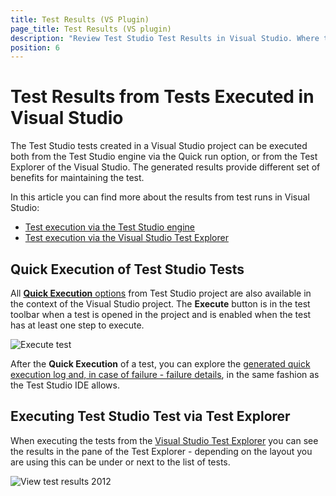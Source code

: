 ```yaml
---
title: Test Results (VS Plugin)
page_title: Test Results (VS plugin)
description: "Review Test Studio Test Results in Visual Studio. Where to find the  the Test Studio test execution results from Test Explorer run. Where to find the  the Test Studio test execution results from quick execution run."
position: 6
---
```

# Test Results from Tests Executed in Visual Studio

The Test Studio tests created in a Visual Studio project can be executed both from the Test Studio engine via the Quick run option, or from the Test Explorer of the Visual Studio. The generated results provide different set of benefits for maintaining the test.

In this article you can find more about the results from test runs in Visual Studio: 

* [Test execution via the Test Studio engine](#quick-execution-of-test-studio-test)
* [Test execution via the Visual Studio Test Explorer](#executing-test-studio-test-via-test-explorer)

## Quick Execution of Test Studio Tests

All <a href="/automated-tests/test-execution/quick-execution" target="_blank">__Quick Execution__ options</a> from Test Studio project are also available in the context of the Visual Studio project. The __Execute__ button is in the test toolbar when a test is opened in the project and is enabled when the test has at least one step to execute.

![Execute test](/img/general-information/create-test-vsplugin/web-test/execute-test.png)

After the __Quick Execution__ of a test, you can explore the <a href="/automated-tests/test-results/analyze-quick-run-results" target="_blank">generated quick execution log and, in case of failure - failure details</a>, in the same fashion as the Test Studio IDE allows.

## Executing Test Studio Test via Test Explorer

When executing the tests from the <a href="/getting-started/test-execution/vs-2012-test-explorer" target="_blank">Visual Studio Test Explorer</a> you can see the results in the  pane of the Test Explorer - depending on the layout you are using this can be under or next to the list of tests.

![View test results 2012][6]

[3]: /img/general-information/test-results/test-results-vs/fig3.png
[4]: /img/general-information/test-results/test-results-vs/fig4.png
[5]: /img/general-information/test-results/test-results-vs/fig5.png
[6]: /img/general-information/test-results/test-results-vs/fig6.png
